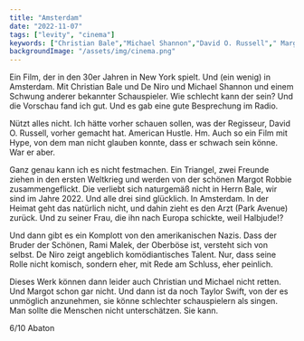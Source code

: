 ```yaml
---
title: "Amsterdam"
date: "2022-11-07"
tags: ["levity", "cinema"]
keywords: ["Christian Bale","Michael Shannon","David O. Russell"," Margot Robbie","Robert De Niro","Taylor Swift"]
backgroundImage: "/assets/img/cinema.png"
---
```

Ein Film, der in den 30er Jahren in New York spielt. Und (ein wenig) in Amsterdam. Mit Christian Bale und De Niro und Michael Shannon und einem Schwung anderer bekannter Schauspieler. Wie schlecht kann der sein? Und die Vorschau fand ich gut. Und es gab eine gute Besprechung im Radio.

Nützt alles nicht. Ich hätte vorher schauen sollen, was der Regisseur, David O. Russell, vorher gemacht hat. American Hustle. Hm. Auch so ein Film mit Hype, von dem man nicht glauben konnte, dass er schwach sein könne. War er aber.

Ganz genau kann ich es nicht festmachen. Ein Triangel, zwei Freunde ziehen in den ersten Weltkrieg und werden von der schönen Margot Robbie zusammengeflickt. Die verliebt sich naturgemäß nicht in Herrn Bale, wir sind im Jahre 2022. Und alle drei sind glücklich. In Amsterdam. In der Heimat geht das natürlich nicht, und dahin zieht es den Arzt (Park Avenue) zurück. Und zu seiner Frau, die ihn nach Europa schickte, weil Halbjude!?

Und dann gibt es ein Komplott von den amerikanischen Nazis. Dass der Bruder der Schönen, Rami Malek, der Oberböse ist, versteht sich von selbst. De Niro zeigt angeblich komödiantisches Talent. Nur, dass seine Rolle nicht komisch, sondern eher, mit Rede am Schluss, eher peinlich.

Dieses Werk können dann leider auch Christian und Michael nicht retten. Und Margot schon gar nicht. Und dann ist da noch Taylor Swift, von der es unmöglich anzunehmen, sie könne schlechter schauspielern als singen. Man sollte die Menschen nicht unterschätzen. Sie kann.

6/10 Abaton